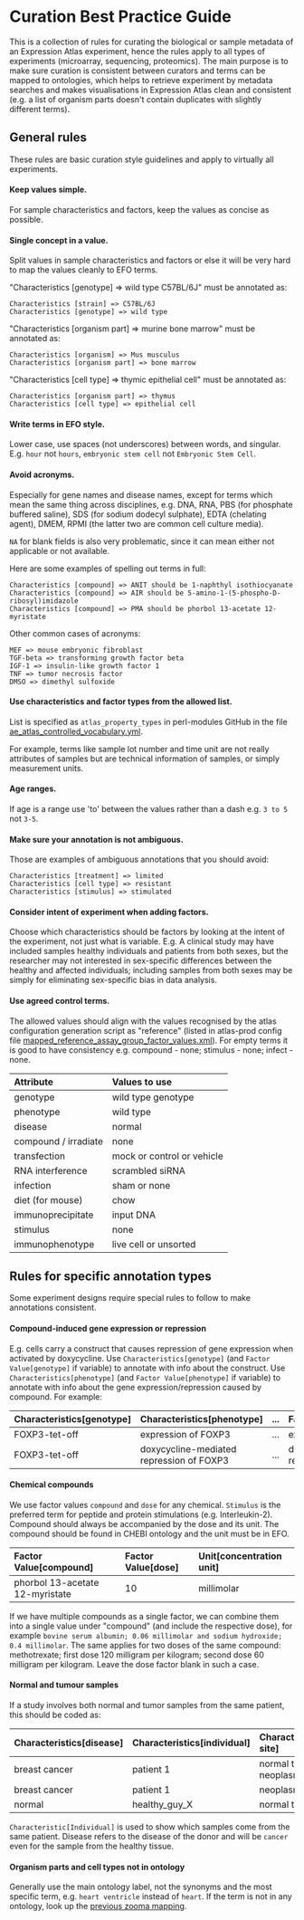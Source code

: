 # Curation Best Practice Guide

This is a collection of rules for curating the biological or sample metadata of an Expression Atlas experiment, 
hence the rules apply to all types of experiments (microarray, sequencing, proteomics). 
The main purpose is to make sure curation is consistent between curators and terms can be mapped to ontologies, 
which helps to retrieve experiment by metadata searches and makes visualisations in Expression Atlas clean and consistent 
(e.g. a list of organism parts doesn't contain duplicates with slightly different terms). 

## General rules

These rules are basic curation style guidelines and apply to virtually all experiments. 

#### Keep values simple.
 For sample characteristics and factors, keep the values as concise as possible. 

#### Single concept in a value.
Split values in sample characteristics and factors or else it will be very hard to map the values cleanly to EFO terms.

"Characteristics [genotype] => wild type C57BL/6J" must be annotated as:

    Characteristics [strain] => C57BL/6J
    Characteristics [genotype] => wild type

"Characteristics [organism part] => murine bone marrow" must be annotated as:

    Characteristics [organism] => Mus musculus
    Characteristics [organism part] => bone marrow

"Characteristics [cell type] => thymic epithelial cell" must be annotated as:

    Characteristics [organism part] => thymus
    Characteristics [cell type] => epithelial cell

#### Write terms in EFO style.
Lower case, use spaces (not underscores) between words, and singular. 
E.g. `hour` not `hours`, `embryonic stem cell` not `Embryonic Stem Cell`.

#### Avoid acronyms.
Especially for gene names and disease names, except for terms which mean the same thing across disciplines, 
e.g. DNA, RNA, PBS (for phosphate buffered saline), SDS (for sodium dodecyl sulphate), EDTA (chelating agent), 
DMEM, RPMI (the latter two are common cell culture media). 

`NA` for blank fields is also very problematic, since it can mean either not applicable or not available.

Here are some examples of spelling out terms in full: 

    Characteristics [compound] => ANIT should be 1-naphthyl isothiocyanate
    Characteristics [compound] => AIR should be 5-amino-1-(5-phospho-D-ribosyl)imidazole
    Characteristics [compound] => PMA should be phorbol 13-acetate 12-myristate

Other common cases of acronyms:

    MEF => mouse embryonic fibroblast 
    TGF-beta => transforming growth factor beta
    IGF-1 => insulin-like growth factor 1
    TNF => tumor necrosis factor
    DMSO => dimethyl sulfoxide


#### Use characteristics and factor types from the allowed list.
List is specified as `atlas_property_types` in perl-modules GitHub in the file 
[ae_atlas_controlled_vocabulary.yml](https://github.com/ebi-gene-expression-group/perl-atlas-modules/blob/7c8c05a577b68f6433ec5b19f6fe896d94a5e478/supporting_files/ae_atlas_controlled_vocabulary.yml). 

For example, terms like sample lot number and time unit are not really attributes of samples but are technical information of samples, or simply measurement units.

#### Age ranges.
If age is a range use 'to' between the values rather than a dash e.g. `3 to 5` not `3-5`.

#### Make sure your annotation is not ambiguous. 
Those are examples of ambiguous annotations that you should avoid:

    Characteristics [treatment] => limited
    Characteristics [cell type] => resistant
    Characteristics [stimulus] => stimulated

#### Consider intent of experiment when adding factors. 
Choose which characteristics should be factors by looking at the intent of the experiment, not just what is variable. E.g. A clinical study may have included samples healthy individuals and patients from both sexes, but the researcher may not interested in sex-specific differences between the healthy and affected individuals; including samples from both sexes may be simply for eliminating sex-specific bias in data analysis.

#### Use agreed control terms. 
The allowed values should align with the values recognised by the atlas configuration generation script 
as "reference" (listed in atlas-prod config file [mapped_reference_assay_group_factor_values.xml](https://github.com/ebi-gene-expression-group/atlas-prod/blob/develop/analysis/differential/mapped_reference_assay_group_factor_values.xml)).
For empty terms it is good to have consistency e.g. compound - none; stimulus - none; infect - none.

| Attribute | Values to use |
|:----------|:--------------|
| genotype | wild type genotype |
| phenotype | wild type |
| disease | normal |
| compound / irradiate | none |
| transfection | mock or control or vehicle |
| RNA interference | scrambled siRNA |
| infection | sham or none |
| diet (for mouse) | chow |
| immunoprecipitate | input DNA |
| stimulus | none |
| immunophenotype | live cell or unsorted |




## Rules for specific annotation types

Some experiment designs require special rules to follow to make annotations consistent. 

#### Compound-induced gene expression or repression
E.g. cells carry a construct that causes repression of gene expression when activated by doxycycline. 
Use `Characteristics[genotype]` (and `Factor Value[genotype]` if variable) to annotate with info about the construct. 
Use `Characteristics[phenotype]` (and `Factor Value[phenotype]` if variable) to annotate with info about the
gene expression/repression caused by compound. For example:

| Characteristics[genotype] | Characteristics[phenotype] | ... | FactorValue[phenotype] |
|:--------------------------|:--------------------------|:-----|:-----------------------|
| FOXP3-tet-off	| expression of FOXP3 |	... | expression of FOXP3 |
| FOXP3-tet-off	| doxycycline-mediated repression of FOXP3 | ... | doxycycline-mediated repression of FOXP3 |


#### Chemical compounds
We use factor values `compound` and `dose` for any chemical. `Stimulus` is the preferred term for peptide and protein 
stimulations (e.g. Interleukin-2). Compound should always be accompanied by the dose and its unit. 
The compound should be found in CHEBI ontology and the unit must be in EFO.

| Factor Value[compound] | Factor Value[dose] | Unit[concentration unit] |
|:-----------------------|:-------------------|:-------------------------|
| phorbol 13-acetate 12-myristate | 10 | millimolar |
	

If we have multiple compounds as a single factor, we can combine them into a single value under "compound" (and include the respective dose), for example `bovine serum albumin; 0.06 millimolar and sodium hydroxide; 0.4 millimolar`. The same applies for two doses of the same compound:  methotrexate; first dose 120 milligram per kilogram; second dose 60 milligram per kilogram. Leave the dose factor blank in such a case. 


#### Normal and tumour samples

If a study involves both normal and tumor samples from the same patient, this should be coded as:

| Characteristics[disease] | Characteristics[individual] | Characteristics[sampling site] |
|:-----------|:-----------|:------------|
| breast cancer	| patient 1 | normal tissue adjacent to neoplasm |
| breast cancer	| patient 1 | neoplasm |
| normal | healthy_guy_X | normal tissue |

`Characteristic[Individual]` is used to show which samples come from the same patient. 
Disease refers to the disease of the donor and will be `cancer` even for the sample from the healthy tissue. 


#### Organism parts and cell types not in ontology

Generally use the main ontology label, not the synonyms and the most specific term, e.g. `heart ventricle` instead of `heart`.
If the term is not in any ontology, look up the [previous zooma mapping](https://github.com/ebi-gene-expression-group/curated-metadata).


